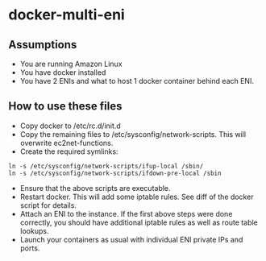 # docker-multi-eni

## Assumptions
- You are running Amazon Linux
- You have docker installed
- You have 2 ENIs and what to host 1 docker container behind each ENI.

## How to use these files

* Copy docker to /etc/rc.d/init.d
* Copy the remaining files to /etc/sysconfig/network-scripts. This will overwrite ec2net-functions.
* Create the required symlinks:
```    
ln -s /etc/sysconfig/network-scripts/ifup-local /sbin/
ln -s /etc/sysconfig/network-scripts/ifdown-pre-local /sbin
```
* Ensure that the above scripts are executable.
* Restart docker. This will add some iptable rules. See diff of the docker script for details.
* Attach an ENI to the instance. If the first above steps were done correctly, you should have additional iptable rules as well as route table lookups.
* Launch your containers as usual with individual ENI private IPs and ports.
